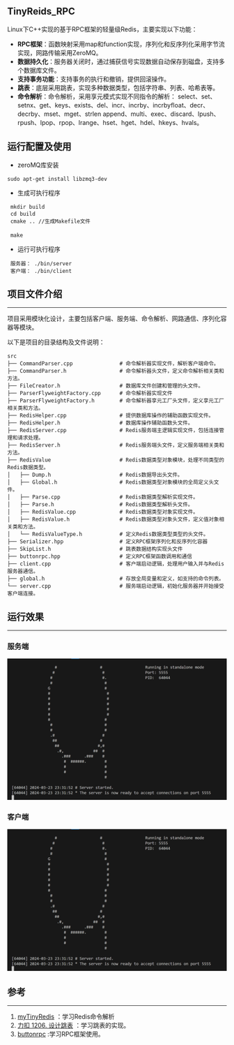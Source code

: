 ## TinyReids_RPC

  Linux下C++实现的基于RPC框架的轻量级Redis，主要实现以下功能：
- **RPC框架**：函数映射采用map和function实现，序列化和反序列化采用字节流实现，网路传输采用ZeroMQ。
- **数据持久化**：服务器关闭时，通过捕获信号实现数据自动保存到磁盘，支持多个数据库文件。
- **支持事务功能**：支持事务的执行和撤销，提供回滚操作。
- **跳表**：底层采用跳表，实现多种数据类型，包括字符串、列表、哈希表等。
- **命令解析**：命令解析，采用享元模式实现不同指令的解析： select、set、setnx、get、keys、exists、del、incr、incrby、incrbyfloat、decr、decrby、mset、mget、strlen append、multi、exec、discard、lpush、rpush、lpop、rpop、lrange、hset、hget、hdel、hkeys、hvals。

## 运行配置及使用
* zeroMQ库安装
```
sudo apt-get install libzmq3-dev
```
* 生成可执行程序
```
 mkdir build
 cd build
 cmake .. //生成Makefile文件

 make
```

* 运行可执行程序
```
 服务器： ./bin/server
 客户端： ./bin/client
```

## 项目文件介绍

___

​	项目采用模块化设计，主要包括客户端、服务端、命令解析、网路通信、序列化容器等模块。

以下是项目的目录结构及文件说明：

```
src
├── CommandParser.cpp               # 命令解析器实现文件，解析客户端命令。
├── CommandParser.h                 # 命令解析器头文件，定义命令解析相关类和方法。
├── FileCreator.h                   # 数据库文件创建和管理的头文件。
├── ParserFlyweightFactory.cpp      # 命令解析器实现文件
├── ParserFlyweightFactory.h        # 命令解析器享元工厂头文件，定义享元工厂相关类和方法。
├── RedisHelper.cpp                 # 提供数据库操作的辅助函数实现文件。
├── RedisHelper.h                   # 数据库操作辅助函数头文件。
├── RedisServer.cpp                 # Redis服务端主逻辑实现文件，包括连接管理和请求处理。
├── RedisServer.h                   # Redis服务端头文件，定义服务端相关类和方法。
├── RedisValue                      # Redis数据类型对象模块，处理不同类型的Redis数据类型。
│   ├── Dump.h                      # Redis数据导出头文件。
│   ├── Global.h                    # Redis数据类型对象模块的全局定义头文件。
│   ├── Parse.cpp                   # Redis数据类型解析实现文件。
│   ├── Parse.h                     # Redis数据类型解析头文件。
│   ├── RedisValue.cpp              # Redis数据类型对象实现文件。
│   ├── RedisValue.h                # Redis数据类型对象头文件，定义值对象相关类和方法。
│   └── RedisValueType.h            # 定义Redis数据类型类型的头文件。
├── Serializer.hpp                  # 定义RPC框架序列化和反序列化容器
├── SkipList.h                      # 跳表数据结构实现头文件
├── buttonrpc.hpp                   # 定义RPC框架函数调用和通信
├── client.cpp                      # 客户端启动逻辑，处理用户输入并与Redis服务器通信。    
├── global.h                        # 存放全局变量和定义，如支持的命令列表。
└── server.cpp                      # 服务端启动逻辑，初始化服务器并开始接受客户端连接。
```

## 运行效果
___

### 服务端

![服务端](img/服务端.png)

### 客户端

![客户端](img/服务端.png)


## 参考
___

1. [myTinyRedis](https://github.com/haolian123/myTinyRedis) ：学习Redis命令解析
2. [力扣 1206. 设计跳表](https://leetcode.cn/problems/design-skiplist/) ：学习跳表的实现。
3.  [buttonrpc](https://github.com/button-chen/buttonrpc) :学习RPC框架使用。

